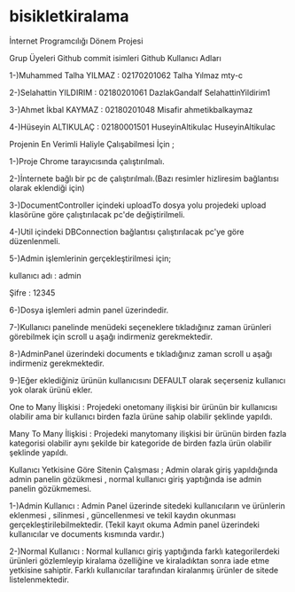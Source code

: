 # bisikletkiralama
İnternet Programcılığı Dönem Projesi

Grup Üyeleri    Github commit isimleri   	Github Kullanıcı Adları

1-)Muhammed Talha YILMAZ  : 02170201062  	Talha Yılmaz 			mty-c

2-)Selahattin YILDIRIM : 02180201061		DazlakGandalf			SelahattinYildirim1

3-)Ahmet İkbal KAYMAZ : 02180201048		Misafir				ahmetikbalkaymaz

4-)Hüseyin ALTIKULAÇ : 02180001501		HuseyinAltikulac		HuseyinAltikulac

Projenin En Verimli Haliyle Çalışabilmesi İçin ;

1-)Proje Chrome tarayıcısında çalıştırılmalı.

2-)İnternete bağlı bir pc de çalıştırılmalı.(Bazı resimler hizliresim bağlantısı olarak eklendiği için)

3-)DocumentController içindeki uploadTo dosya yolu projedeki upload klasörüne göre çalıştırılacak pc'de değiştirilmeli.

4-)Util içindeki DBConnection bağlantısı çalıştırılacak pc'ye göre düzenlenmeli.

5-)Admin işlemlerinin gerçekleştirilmesi için;

kullanıcı adı : admin 

Şifre : 12345

6-)Dosya işlemleri admin panel üzerindedir.

7-)Kullanıcı panelinde menüdeki seçeneklere tıkladığınız zaman ürünleri görebilmek için scroll u aşağı indirmeniz gerekmektedir.

8-)AdminPanel üzerindeki documents e tıkladığınız zaman scroll u aşağı indirmeniz gerekmektedir.

9-)Eğer eklediğiniz ürünün kullanıcısını DEFAULT olarak seçerseniz kullanıcı yok olarak ürünü ekler.


One to Many İlişkisi : Projedeki onetomany ilişkisi bir ürünün bir kullanıcısı olabilir ama bir kullanıcı birden fazla ürüne sahip olabilir şeklinde yapıldı.

Many To Many İlişkisi : Projedeki manytomany ilişkisi bir ürünün birden fazla kategorisi olabilir aynı şekilde bir kategoride de birden fazla ürün olabilir şeklinde yapıldı.


Kullanıcı Yetkisine Göre Sitenin Çalışması ; Admin olarak giriş yapıldığında admin panelin gözükmesi , normal kullanıcı giriş yaptığında ise admin panelin gözükmemesi.

1-)Admin Kullanıcı : Admin Panel üzerinde sitedeki kullanıcıların ve ürünlerin eklenmesi , silinmesi , güncellenmesi ve tekil kaydın okunması gerçekleştirilebilmektedir.
(Tekil kayıt okuma Admin panel üzerindeki kullanıcılar ve documents kısmında vardır.)

2-)Normal Kullanıcı : Normal kullanıcı giriş yaptığında farklı kategorilerdeki ürünleri gözlemleyip kiralama özelliğine ve kiraladıktan sonra iade etme yetkisine sahiptir.
Farklı kullanıcılar tarafından kiralanmış ürünler de sitede listelenmektedir.
